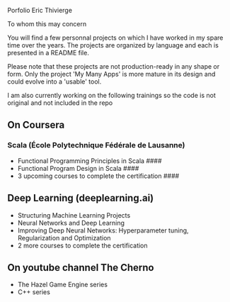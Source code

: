 Porfolio
Eric Thivierge

To whom this may concern

You will find a few personnal projects on which I have worked in my spare time over the years.
The projects are organized by language and each is presented in a README file.

Please note that these projects are not production-ready in any shape or form.
Only the project 'My Many Apps' is more mature in its design and could evolve into a 'usable' tool.

I am also currently working on the following trainings so the code is not original and not included in the repo

## On Coursera
### Scala (École Polytechnique Fédérale de Lausanne)
  * Functional Programming Principles in Scala ####
  * Functional Program Design in Scala ####
  * 3 upcoming courses to complete the certification ####
## Deep Learning (deeplearning.ai)
  * Structuring Machine Learning Projects
  * Neural Networks and Deep Learning
  * Improving Deep Neural Networks: Hyperparameter tuning, Regularization and Optimization
  * 2 more courses to complete the certification
## On youtube channel The Cherno 
  * The Hazel Game Engine series
  * C++ series
